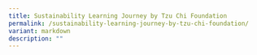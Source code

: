 ```yaml
---
title: Sustainability Learning Journey by Tzu Chi Foundation
permalink: /sustainability-learning-journey-by-tzu-chi-foundation/
variant: markdown
description: ""
---
```

